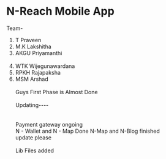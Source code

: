 # N-Reach Mobile App
Team- <br>
1. T Praveen
2. M.K Lakshitha
3. AKGU Priyamanthi<br><br>
4. WTK Wijegunawardana <br>
5. RPKH Rajapaksha <br>
6. MSM Arshad<br>
<br>Guys First Phase is Almost Done</br>
<br> Updating---- </br><br>
<br>Payment gateway ongoing</br>
   N - Wallet and N - Map Done
   N-Map and N-Blog finished
<br> update please <br>
<br>Lib Files added <br>
